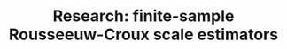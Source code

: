 ---
title: "Research: finite-sample Rousseeuw-Croux scale estimators"
type: research
message: "**Update: this blog post is a part of research that aimed to investigate finite-sample properties of the Rousseeuw-Croux scale estimators.
  A [preprint with final results](/posts/preprint-frc/) is available on arXiv: [arXiv:2209.12268 [stat.ME]](https://arxiv.org/abs/2209.12268).
  Some information in this blog post can be obsolete: please, use the preprint as the primary reference.**"
---